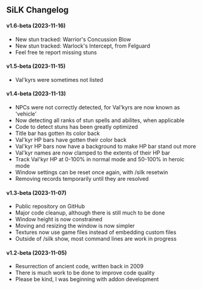 ## SiLK Changelog

#### v1.6-beta (2023-11-16)

- New stun tracked: Warrior's Concussion Blow
- New stun tracked: Warlock's Intercept, from Felguard
- Feel free te report missing stuns

#### v1.5-beta (2023-11-15)

- Val'kyrs were sometimes not listed

#### v1.4-beta (2023-11-13)

- NPCs were not correctly detected, for Val'kyrs are now known as 'vehicle'
- Now detecting all ranks of stun spells and abilites, when applicable
- Code to detect stuns has been greatly optimized
- Title bar has gotten its color back
- Val'kyr HP bars have gotten their color back
- Val'kyr HP bars now have a background to make HP bar stand out more
- Val'kyr names are now clamped to the extents of their HP bar
- Track Val'kyr HP at 0-100% in normal mode and 50-100% in heroic mode
- Window settings can be reset once again, with /silk resetwin
- Removing records temporarily until they are resolved

#### v1.3-beta (2023-11-07)

- Public repository on GitHub
- Major code cleanup, although there is still much to be done
- Window height is now constrained
- Moving and resizing the window is now simpler
- Textures now use game files instead of embedding custom files
- Outside of /silk show, most command lines are work in progress

#### v1.2-beta (2023-11-05)

- Resurrection of ancient code, written back in 2009
- There is much work to be done to improve code quality
- Please be kind, I was beginning with addon development
